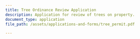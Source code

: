 ```yaml
---
title: Tree Ordinance Review Application
description: Application for review of trees on property.
document_type: application
file_path: /assets/applications-and-forms/tree_permit.pdf

---
```

